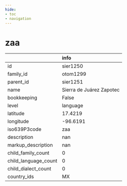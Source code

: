 ```yaml
---
hide:
- toc
- navigation
---
```

# zaa
|                      | info                     |
|:---------------------|:-------------------------|
| id                   | sier1250                 |
| family_id            | otom1299                 |
| parent_id            | sier1251                 |
| name                 | Sierra de Juárez Zapotec |
| bookkeeping          | False                    |
| level                | language                 |
| latitude             | 17.4219                  |
| longitude            | -96.6191                 |
| iso639P3code         | zaa                      |
| description          | nan                      |
| markup_description   | nan                      |
| child_family_count   | 0                        |
| child_language_count | 0                        |
| child_dialect_count  | 0                        |
| country_ids          | MX                       |